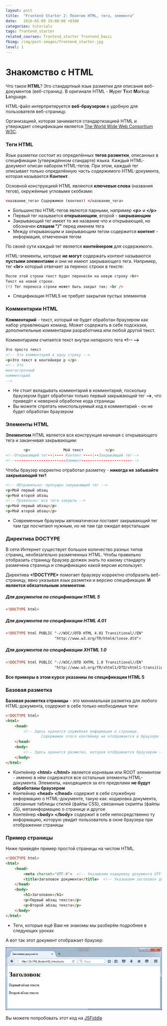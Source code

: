 ```yaml
---
layout: post
title:  "Frontend Starter 2: Понятие HTML, тега, элемента"
date:   2016-05-09 19:00:00 +0300
categories: tutorials
tags: frontend_starter
related_courses: frontend_starter frontend_basic
fbimg: /img/post-images/frontend_starter.jpg
level: 1
---
```


# Знакомство с HTML

Что такое **HTML**? Это стандартный язык разметки для описания веб-документов (веб-страниц). В оригинале HTML - **H**yper **T**ext **M**arkup **L**anguage.

HTML-файл интерпретируется **веб-браузером** в удобную для пользователя веб-страницу.

Организацией, которая занимается стандартизацией HTML и утверждает спецификации является [The World Wide Web Consortium W3C](https://www.w3.org/).

### <span class="icon-homecode" id="tags" data-magellan-target="tags"></span> Теги HTML
Язык разметки состоит из определённых **тегов разметки**, описанных в спецификации (утверждённом стандарте) языка. Каждый HTML-документ описан набором HTML-тегов. При этом, каждый тег описывает только определённую часть содержимого HTML-документа, которая называется **Контент**.
  
Основной конструкцией HTML являются **ключевые слова** (названия тегов), окружённые угловыми скобками:

```html
<название_тега> Содержимое (контент) </название_тега>
```

- Большинство HTML-тегов явлются парными, например **\<p>** и **\</p>**
- Первый тег называется **открывающим**, второй - **закрывающим**
- Закрывающий тег имеет то же название что и открывающий, но обозначен **слэшем "/"** перед именем тега
- Между открывающим и закрывающим тегом содержится **контент**   - информация, отмеченная тегом

По своей сути каждый тег является **контейнером** для содержимого.

HTML-элементы, которые **не могут** содержать контент называются **пустыми элементами** и они не имеют закрывающего тега. Например, тег **\<br>** который отвечает за перенос строки в тексте:

```html
После этой строки текст будет перенесён на новую строку <br>
Текст на новой строке.
(!) Тег переноса строки может быть закрыт так: <br />
```

- Спецификация HTML5 не требует закрытия пустых элементов 

### <span class="icon-homecode" id="comment" data-magellan-target="comment"></span> Комментарии HTML

**Комментарий** - текст, который не будет обработан браузером как набор управляющих команд. Может содержать в себе подсказки, дополнительные комментарии разработчика или любой другой текст.

Комментарием считается текст внутри непарного тега **\<!-\-  \-->**

```html
Это просто текст
<!-- Это комментарий в одну строку -->
<p>Это текст в контейнере p </p>
<!-- Это 
многострочный 
комментарий
-->
```

- Не стоит вкладывать комментарий в комментарий, поскольку браузером будет обработан только первый закрывающий тег **\-->**, что приведёт к неверной обработке кода страницы
- Вы можете спрятать неиспользуемый код в комментарий - он не будет обработан браузером

### <span class="icon-homecode" id="elements" data-magellan-target="elements"></span> Элементы HTML

**Элементом** HTML является вся конструкция начиная с открывающего тега и заканчивая закрывающим:

```html
        <p>               Мой текст          </p>
<!--Открывающий тег--|---- Контент ----|--Закрывающий тег-->
<!-------------------------Элемент------------------------->            
```

Чтобы браузер корректно отработал разметку - **никогда не забывайте закрывающий тег!**

```html
<!-- НЕправильно: пропущен закрывающий тег -->
<p>Мой первый абзац
<p>Мой второй абзац
<!-- Правильно: все теги закрыты -->
<p>Мой первый абзац</p>
<p>Мой второй абзац</p>
```

- Современные браузеры автоматически поставят закрывающий тег там где посчитают нужным, но не там где ожидал верстальщик 

### <span class="icon-homecode" id="doctype" data-magellan-target="doctype"></span> Директива DOCTYPE

В сети Интернет существует большое количество разных типов страниц, необязательно размеченных HTML. Чтобы правильно отобразить страницу браузер должен знать по какому стандарту размечена страница и спецификацию какой версии использует. 

Директива **\<!DOCTYPE>** помогает браузеру корректно отобразить веб-страницу, явно указывая язык разметки и версию спецификации. **И является обязательным элементом**.

##### Для документов по спецификации HTML 5

```html
<!DOCTYPE html>
```

##### Для документов по спецификации HTML 4.01

```html
<!DOCTYPE html PUBLIC "-//W3C//DTD HTML 4.01 Transitional//EN" 
                      "http://www.w3.org/TR/html4/loose.dtd">
```

##### Для документов по спецификации XHTML 1.0

```html
<!DOCTYPE html PUBLIC "-//W3C//DTD XHTML 1.0 Transitional//EN" 
                      "http://www.w3.org/TR/xhtml1/DTD/xhtml1-transitional.dtd">
```

**Все примеры в этом курсе указанны по спецификации HTML 5**

### <span class="icon-homecode" id="layout" data-magellan-target="layout"></span> Базовая разметка

**Базовая разметка страницы** - это минимальная разметка для любого HTML-документа, содержит в себе только необходимые теги:

```html
<!DOCTYPE html>
<html>
    <head> 
        <!-- Здесь хранится служебная информация о странице.
                Содержимое этого контейнер не отображается в браузере -->
    </head>
    <body> 
        <!-- Здесь хранится разметка, которая отображается браузером --> 
    </body>
</html>
```

- Контейнер **\<html> \</html>** является корневым или ROOT элементом - именно в нём содержатся все остальные элементы HTML-документа. Элементы, находящиеся за его пределами **не будут обработаны браузером**
- Контейнер **\<head> \</head>** содержит в себе служебную информацию о HTML-документе, такую как: кодировка документа, связанные таблицы стилей (файлы CSS), связанные скрипты (файлы JS), метаинформацию о странице и другое
- Контейнер **\<body> \</body>** содержит в себе непосредственно ту информацию, которую увидит пользователь в окне браузера при отображении страницы

### <span class="icon-homecode" id="example" data-magellan-target="example"></span> Пример страницы

Ниже приведён пример простой страницы на чистом HTML. 

```html
<!DOCTYPE html>
<html>
    <head>
        <meta charset="UTF-8">  <!-- Указываем кодировку документа UTF-8 -->
        <title>Заголовок документа</title>  <!-- Указываем заголовок документа -->
    </head>
    <body>
        <h1>Заголовок</h1>  
        <p>Первый абзац текста</p>
        <p>Второй абзац текста</p>
    </body>
</html>
```

- Теги, которые ещё Вам не знакомы мы разберём подробнее в следующих уроках

А вот так этот документ отображает браузер:

![Пример простой страницы](/img/Frontend_Starter/page_example.png)

Вы можете попробовать этот код на [JSFiddle](https://jsfiddle.net/8s90borL/)